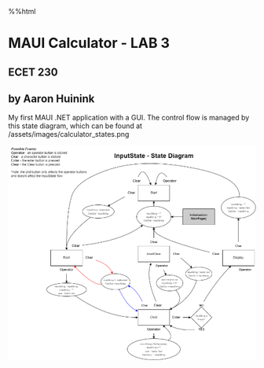 %%html
<style>
	png {background-color: #gray;}
</style>

# MAUI Calculator - LAB 3 #
## ECET 230 ##
## by Aaron Huinink ##

My first MAUI .NET application with a GUI.
The control flow is managed by this state diagram, which can be found at /assets/images/calculator_states.png

<img class=png src="assets/images/calculator_states.png"/>


